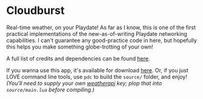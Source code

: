 # Cloudburst
Real-time weather, on your Playdate! As far as I know, this is one of the first practical implementations of the new-as-of-writing Playdate networking capabilities. I can't guarantee any good-practice code in here, but hopefully this helps you make something globe-trotting of your own!

A full list of credits and dependencies can be found [here](https://rae.wtf/blog/cloudburst-manual#credits).

If you wanna use this app, it's available for download [here](https://stuffbyrae.itch.io/cloudburst). Or, if you just LOVE command line tools, use `pdc` to build the `source/` folder, and enjoy! *(You'll need to supply your own [weatherapi](https://www.weatherapi.com) key; plop that into `source/main.lua` before compiling.)*
